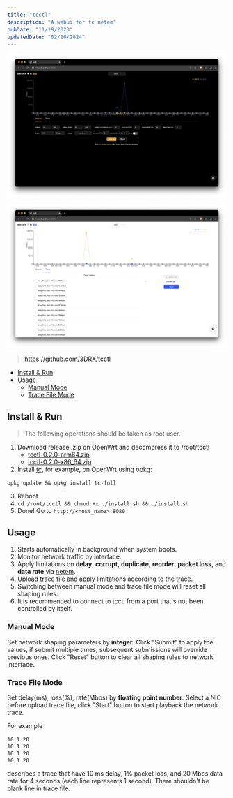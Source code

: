 ```yaml
---
title: "tcctl"
description: "A webui for tc netem"
pubDate: "11/19/2023"
updatedDate: "02/16/2024"
---
```


![tcctl](../../../assets/gagets/tcctl_manual_mode.png)

![tcctl](../../../assets/gagets/tcctl_trace_mode.png)

> https://github.com/3DRX/tcctl

<!--toc:start-->
- [Install & Run](#install-run)
- [Usage](#usage)
  - [Manual Mode](#manual-mode)
  - [Trace File Mode](#trace-file-mode)
  <!--toc:end-->

## Install & Run

> The following operations should be taken as root user.

1. Download release .zip on OpenWrt and decompress it to /root/tcctl
    - [tcctl-0.2.0-arm64.zip](https://github.com/3DRX/tcctl/releases/download/0.2.0/tcctl-0.2.0-arm64.zip)
    - [tcctl-0.2.0-x86_64.zip](https://github.com/3DRX/tcctl/releases/download/0.2.0/tcctl-0.2.0-x86_64.zip)
2. Install [tc](https://man7.org/linux/man-pages/man8/tc.8.html), for example, on OpenWrt using opkg:
```
opkg update && opkg install tc-full
```
3. Reboot
4. `cd /root/tcctl && chmod +x ./install.sh && ./install.sh`
5. Done! Go to `http://<host_name>:8080`

## Usage

1. Starts automatically in background when system boots.
2. Monitor network traffic by interface.
3. Apply limitations on **delay**, **corrupt**, **duplicate**, **reorder**, **packet loss**,
and **data rate** via [netem](/blog/gadgets/tc_openwrt).
4. Upload [trace file](#trace-file) and apply limitations according to the trace.
5. Switching between manual mode and trace file mode will reset all shaping rules.
6. It is recommended to connect to tcctl from a port that's not been controlled by itself.

### Manual Mode

Set network shaping parameters by **integer**.
Click "Submit" to apply the values, if submit multiple times,
subsequent submissions will override previous ones.
Click "Reset" button to clear all shaping rules to network interface.

### Trace File Mode

Set delay(ms), loss(%), rate(Mbps) by **floating point number**.
Select a NIC before upload trace file, click "Start" button to start playback the network trace.

For example

```
10 1 20
10 1 20
10 1 20
10 1 20
```

describes a trace that have 10 ms delay, 1% packet loss,
and 20 Mbps data rate for 4 seconds (each line represents 1 second).
There shouldn't be blank line in trace file.
